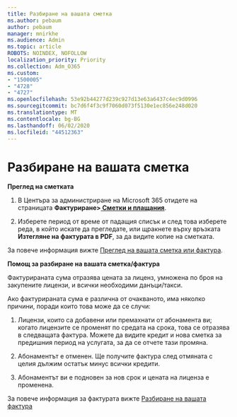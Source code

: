 ```yaml
---
title: Разбиране на вашата сметка
ms.author: pebaum
author: pebaum
manager: mnirkhe
ms.audience: Admin
ms.topic: article
ROBOTS: NOINDEX, NOFOLLOW
localization_priority: Priority
ms.collection: Adm_O365
ms.custom:
- "1500005"
- "4728"
- "4727"
ms.openlocfilehash: 53e92b44277d239c927d13e63a6437c4ec9d0996
ms.sourcegitcommit: bc7d6f4f3c9f7060d073f5130e1ec856e248d020
ms.translationtype: MT
ms.contentlocale: bg-BG
ms.lasthandoff: 06/02/2020
ms.locfileid: "44512363"
---
```

# <a name="understand-your-bill"></a>Разбиране на вашата сметка

**Преглед на сметката**

1. В Центъра за администриране на Microsoft 365 отидете на страницата **Фактуриране>[ Сметки и плащания](https://go.microsoft.com/fwlink/p/?linkid=848039)**.

2. Изберете период от време от падащия списък и след това изберете реда, в който искате да прегледате, или щракнете върху връзката **Изтегляне на фактурата в PDF**, за да видите копие на сметката.

За повече информация вижте [Преглед на вашата сметка или фактура](https://docs.microsoft.com/microsoft-365/commerce/billing-and-payments/view-your-bill-or-invoice).

**Помощ за разбиране на вашата сметка/фактура**

Фактурираната сума отразява цената за лиценз, умножена по броя на закупените лицензи, и всички необходими данъци/такси.

Ако фактурираната сума е различна от очакваното, има няколко причини, поради които това може да се случи:

1. Лицензи, които са добавени или премахнати от абонамента ви; когато лицензите се променят по средата на срока, това се отразява в следващата фактура.  Можете да видите кредит и нова сметка за предишния период на услугата, за да се отчете тази промяна.

2. Абонаментът е отменен.  Ще получите фактура след отмяната с целия дължим остатък минус всички кредити.

3. Абонаментът ви е подновен за нов срок и цената на лиценза е променена.  

За повече информация за фактурата вижте [Разбиране на вашата фактура](https://support.office.com/article/Understand-your-invoice-for-Office-365-for-business-0724b428-fb59-4962-8c37-6674166d7507)
